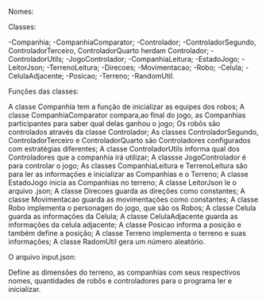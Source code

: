 Nomes:

Classes:

-Companhia;
-CompanhiaComparator;
-Controlador;
-ControladorSegundo, ControladorTerceiro, ControladorQuarto herdam Controlador;
-ControladorUtils;
-JogoControlador;
-CompanhiaLeitura;
-EstadoJogo;
-LeitorJson;
-TerrenoLeitura;
-Direcoes;
-Movimentacao;
-Robo;
-Celula;
-CelulaAdjacente;
-Posicao;
-Terreno;
-RandomUtil.

Funções das classes:

A classe Companhia tem a função de inicializar as equipes dos robos;
A classe CompanhiaComparator compara,ao final do jogo, as Companhias participantes para saber qual delas ganhou o jogo;
Os robôs são controlados através da classe Controlador;
As classes ControladorSegundo, ControladorTerceiro e ControladorQuarto são Controladores configurados com estratégias diferentes;
A classe ControladorUtils informa qual dos Controladores que a companhia irá utilizar;
A classse JogoControlador é para controlar o jogo;
As classes CompanhiaLeitura e TerrenoLeitura são para ler as informações e inicializar as Companhias e o Terreno;
A classe EstadoJogo inicia as Companhias no terreno;
A classe LeitorJson le o arquivo .json;
A classe Direcoes guarda as direções como constantes;
A classe Movimentacao guarda as movimentações como constantes;
A classe Robo implementa o personagen do jogo, que são os Robos; 
A classe Celula guarda as informações da Celula;
A classe CelulaAdjacente guarda as informações da celula adjacente;
A classe Posicao informa a posição e também define a posição;
A classe Terreno implementa o terreno e suas informações;
A classe RadomUtil gera um número aleatório.

O arquivo input.json:

Define as dimensões do terreno, as companhias com seus respectivos nomes, quantidades de robôs e controladores para o programa ler e inicializar.
